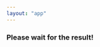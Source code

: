 ```yaml
---
layout: "app"
---
```


<!DOCTYPE html>
<html lang="en">
<head>
  <meta charset="UTF-8">
  <meta name="viewport" content="width=device-width, initial-scale=1.0">
  <style></style>
</head>
<body>
  <div class="container text-center">
    <div class="spinner-border text-primary" role="status"></div>
    <h3 class="mt-3">Please wait for the result!</h3>
  </div>

  <script>
    // // 模拟等待，你可以将这部分替换为实际的提交逻辑
    // setTimeout(function() {
    //   window.location.href = "success.html"; // 用于演示的跳转
    // }, 3000); // 模拟3秒的等待时间
  </script>
</body>
</html>